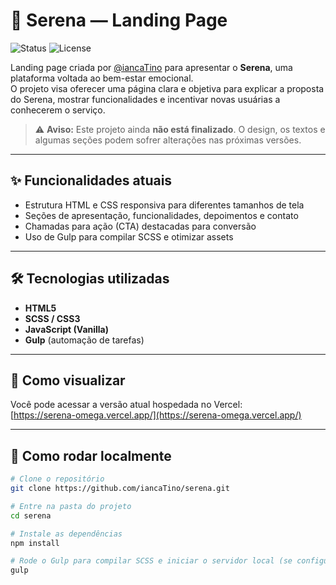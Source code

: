 # 🌸 Serena — Landing Page

![Status](https://img.shields.io/badge/status-em%20desenvolvimento-yellow)
![License](https://img.shields.io/badge/license-MIT-blue)

Landing page criada por [@iancaTino](https://github.com/iancaTino) para apresentar o **Serena**, uma plataforma voltada ao bem-estar emocional.  
O projeto visa oferecer uma página clara e objetiva para explicar a proposta do Serena, mostrar funcionalidades e incentivar novas usuárias a conhecerem o serviço.

> ⚠️ **Aviso:** Este projeto ainda **não está finalizado**. O design, os textos e algumas seções podem sofrer alterações nas próximas versões.

---

## ✨ Funcionalidades atuais

- Estrutura HTML e CSS responsiva para diferentes tamanhos de tela  
- Seções de apresentação, funcionalidades, depoimentos e contato  
- Chamadas para ação (CTA) destacadas para conversão  
- Uso de Gulp para compilar SCSS e otimizar assets  

---

## 🛠️ Tecnologias utilizadas

- **HTML5**  
- **SCSS / CSS3**  
- **JavaScript (Vanilla)**  
- **Gulp** (automação de tarefas)  

---

## 🚀 Como visualizar

Você pode acessar a versão atual hospedada no Vercel:  
[https://serena-omega.vercel.app/](https://serena-omega.vercel.app/)

---

## 📂 Como rodar localmente

```bash
# Clone o repositório
git clone https://github.com/iancaTino/serena.git

# Entre na pasta do projeto
cd serena

# Instale as dependências
npm install

# Rode o Gulp para compilar SCSS e iniciar o servidor local (se configurado)
gulp

